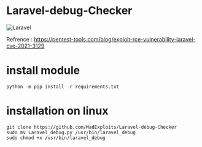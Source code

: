 # Laravel-debug-Checker

![Laravel](https://img.shields.io/badge/CVE-2021-3129%20Checker%20by%20./MrMad-FF2D20?style=for-the-badge&logo=laravel&logoColor=white)

Refrence : https://pentest-tools.com/blog/exploit-rce-vulnerability-laravel-cve-2021-3129


# install module

```
python -m pip install -r requirements.txt
```

# installation on linux

```
git clone https://github.com/MadExploits/Laravel-debug-Checker
sudo mv Laravel_debug.py /usr/bin/laravel_debug
sudo chmod +x /usr/bin/laravel_debug
```
